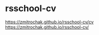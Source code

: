 # rsschool-cv
https://zmitrochak.github.io/rsschool-cv/cv
https://zmitrochak.github.io/rsschool-cv/
